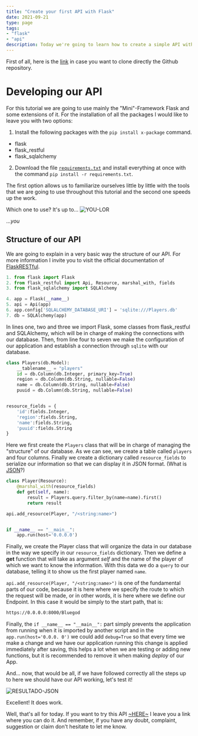 ```yaml
---
title: "Create your first API with Flask"
date: 2021-09-21
type: page
tags: 
- "flask"
- "api"
description: Today we're going to learn how to create a simple API with Flask. At first glance, this may seem like a complex project, but once we get started, we realize it's actually the opposite - very straightforward and fun to do. So I invite you to get your IDE ready and let's get started
---
```


First of all, here is the [link](https://github.com/Rooyca/API-LoRFinder) in case you want to clone directly the Github repository.

# Developing our API 

For this tutorial we are going to use mainly the "Mini"-Framework Flask and some extensions of it. For the installation of all the packages I would like to leave you with two options:
1. Install the following packages with the `pip install x-package` command. 
- flask
- flask_restful
- flask_sqlalchemy

2. Download the file [`requirements.txt`](https://github.com/Rooyca/API-LoRFinder/blob/main/requirements.txt) and install everything at once with the command `pip install -r requirements.txt`.

The first option allows us to familiarize ourselves little by little with the tools that we are going to use throughout this tutorial and the second one speeds up the work. 

Which one to use? It's up to...
![YOU-LOR](https://res.cloudinary.com/rooyca/image/upload/v1632278025/Blog/Imgs/Website%20and%20Api%20with%20Flask%20%28LoR%29/lor_gi6hgv.jpg)

...*you*


## Structure of our API

We are going to explain in a very basic way the structure of our API. For more information I invite you to visit the official documentation of [FlaskRESTful](https://flask-restful.readthedocs.io/en/latest/). 

``` python
1. from flask import Flask
2. from flask_restful import Api, Resource, marshal_with, fields
3. from flask_sqlalchemy import SQLAlchemy

4. app = Flask(__name__)
5. api = Api(app)
6. app.config['SQLALCHEMY_DATABASE_URI'] = 'sqlite:///Players.db'
7. db = SQLAlchemy(app)
```

In lines one, two and three we import Flask, some classes from flask_restful and SQLAlchemy, which will be in charge of making the connections with our database. Then, from line four to seven we make the configuration of our application and establish a connection through `sqlite` with our database.

```python
class Players(db.Model):
    __tablename__ = "players"
    id = db.Column(db.Integer, primary_key=True)
    region = db.Column(db.String, nullable=False)
    name = db.Column(db.String, nullable=False)
    puuid = db.Column(db.String, nullable=False)


resource_fields = {
    'id':fields.Integer,
    'region':fields.String,
    'name':fields.String,
    'puuid':fields.String
}
```
Here we first create the `Players` class that will be in charge of managing the "structure" of our database. As we can see, we create a table called `players` and four columns. Finally we create a dictionary called `resource_fields` to serialize our information so that we can display it in JSON format. (What is [JSON](https://es.wikipedia.org/wiki/JSON)?)

```python
class Player(Resource):
    @marshal_with(resource_fields)
    def get(self, name):
        result = Players.query.filter_by(name=name).first()
        return result

api.add_resource(Player, "/<string:name>")


if __name__ == "__main__":
    app.run(host='0.0.0.0')
```
Finally, we create the Player class that will organize the data in our database in the way we specify in our `resource_fields` dictionary. Then we define a **get** function that will take as argument *self* and the name of the player of which we want to know the information. With this data we do a `query` to our database, telling it to show us the first player named `name`. 

`api.add_resource(Player, "/<string:name>")` is one of the fundamental parts of our code, because it is here where we specify the route to which the request will be made, or in other words, it is here where we define our Endpoint. In this case it would be simply to the start path, that is:

```bash
https://0.0.0.0:8000/Bluegod
```
Finally, the `if __name__ == "__main__":` part simply prevents the application from running when it is imported by another script and in the `app.run(host='0.0.0. 0')` we could add `debug=True` so that every time we make a change and we have our application running this change is applied immediately after saving, this helps a lot when we are testing or adding new functions, but it is recommended to remove it when making *deploy* of our App.

And... now, that would be all, if we have followed correctly all the steps up to here we should have our API working, let's test it! 

![RESULTADO-JSON](https://res.cloudinary.com/rooyca/image/upload/v1632289004/Blog/Imgs/Website%20and%20Api%20with%20Flask%20%28LoR%29/json_vvz4hc.png)

Excellent! It does work. 

Well, that's all for today. If you want to try this API [~HERE~](https://example.com/) I leave you a link where you can do it. And remember, if you have any doubt, complaint, suggestion or claim don't hesitate to let me know.